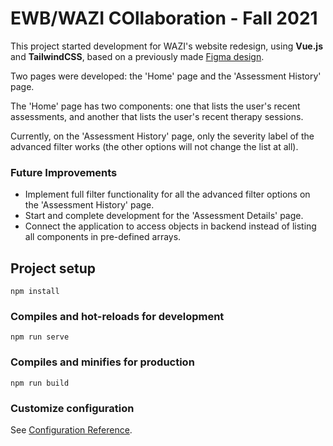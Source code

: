 # EWB/WAZI COllaboration - Fall 2021

This project started development for WAZI's website redesign, using **Vue.js** and **TailwindCSS**, based on a previously made [Figma design](https://www.figma.com/file/QRVrR5BHyJPY4QGnqJwLwF/Wazi-Collab---EWB?node-id=607%3A813).

Two pages were developed: the 'Home' page and the 'Assessment History' page. 

The 'Home' page has two components: one that lists the user's recent assessments, and another that lists the user's recent therapy sessions. 

Currently, on the 'Assessment History' page, only the severity label of the advanced filter works (the other options will not change the list at all).  

### Future Improvements
* Implement full filter functionality for all the advanced filter options on the 'Assessment History' page. 
* Start and complete development for the 'Assessment Details' page.
* Connect the application to access objects in backend instead of listing all components in pre-defined arrays. 

## Project setup
```
npm install
```

### Compiles and hot-reloads for development
```
npm run serve
```

### Compiles and minifies for production
```
npm run build
```

### Customize configuration
See [Configuration Reference](https://cli.vuejs.org/config/).
